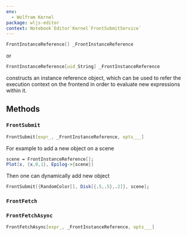 ```yaml
---
env:
  - Wolfram Kernel
package: wljs-editor
context: Notebook`Editor`Kernel`FrontSubmitService`
---
```

```mathematica
FrontInstanceReference[] _FrontInstanceReference
```

or 

```mathematica
FrontInstanceReference[uid_String] _FrontInstanceReference
```

constructs an instance reference object, which can be used to refer the execution context on the frontend in order to evaluate new expressions within it.

## Methods
### `FrontSubmit`

```mathematica
FrontSubmit[expr_, _FrontInstanceReference, opts___]
```

For example to add a new object on a scene

```mathematica
scene = FrontInstanceReference[];
Plot[x, {x,0,1}, Epilog->{scene}]
```

Then one can dynamically add new object

```mathematica
FrontSubmit[{RandomColor[], Disk[{.5,.5},.2]}, scene];
```

### `FrontFetch`

### `FrontFetchAsync`

```mathematica
FrontFetchAsync[expr_, _FrontInstanceReference, opts___]
```

